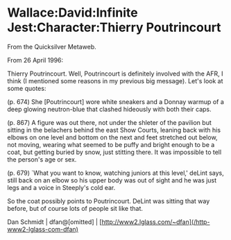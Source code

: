 
# Wallace:David:Infinite Jest:Character:Thierry Poutrincourt

From the Quicksilver Metaweb.

From 26 April 1996:

Thierry Poutrincourt. Well, Poutrincourt is definitely involved with
the AFR, I think (I mentioned some reasons in my previous big message).
Let's look at some quotes:

(p. 674) She [Poutrincourt] wore white sneakers and a Donnay warmup of a deep glowing neutron-blue that clashed hideously with both their caps.

(p. 867) A figure was out there, not under the shleter of the pavilion but sitting in the belachers behind the east Show Courts, leaning back with his elbows on one level and bottom on the next and feet stretched out below, not moving, wearing what seemed to be puffy and bright enough to be a coat, but getting buried by snow, just stitting there. It was impossible to tell the person's age or sex.

(p. 679) `What you want to know, watching juniors at this level,' deLint says, still back on an elbow so his upper body was out of sight and he was just legs and a voice in Steeply's cold ear.

So the coat possibly points to Poutrincourt. DeLint was sitting that
way before, but of course lots of people sit like that.

Dan Schmidt | dfan@[omitted] | [http://www2.lglass.com/~dfan](/http-www2-lglass-com-dfan)
